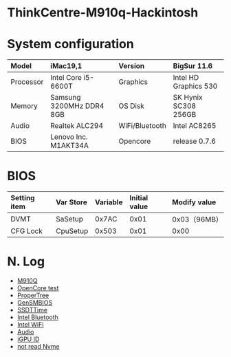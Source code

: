 # ThinkCentre-M910q-Hackintosh

# System configuration
|Model  |iMac19,1  |Version	|BigSur 11.6|
| :----- | :----- |:----- |:----- |
|Processor |Intel Core i5-6600T	|Graphics	|Intel HD Graphics 530|
|Memory	   |Samsung 3200MHz DDR4 8GB	|OS Disk	|SK Hynix SC308 256GB|
|Audio	   |Realtek ALC294	|WiFi/Bluetooth	|Intel AC8265|
|BIOS      |Lenovo Inc. M1AKT34A  | Opencore| release 0.7.6


# BIOS

|Setting item|Var Store|Variable|Initial value|Modify value|
| :----- | :----- |:----- |:----- |:----- |
|DVMT|SaSetup|0x7AC|0x01|0x03（96MB）|
|CFG Lock|CpuSetup|0x503|0x01|0x00 |

# N. Log

+ [M910Q](https://github.com/gxz0233/M910Q_Hackintosh)
+ [OpenCore test](https://opencore.slowgeek.com/)
+ [ProperTree](https://github.com/corpnewt/ProperTree)
+ [GenSMBIOS](https://github.com/corpnewt/GenSMBIOS)
+ [SSDTTime](https://github.com/corpnewt/SSDTTime)
+ [Intel Bluetooth](https://github.com/OpenIntelWireless/IntelBluetoothFirmware)
+ [Intel WiFi](https://github.com/OpenIntelWireless/itlwm)
+ [Audio](https://github.com/acidanthera/appleALC/wiki/Supported-codecs)
+ [iGPU ID](https://blog.daliansky.net/Intel-core-display-platformID-finishing.html)
+ [not read Nvme](https://zhuanlan.zhihu.com/p/371775428?ivk_sa=1024320u)

